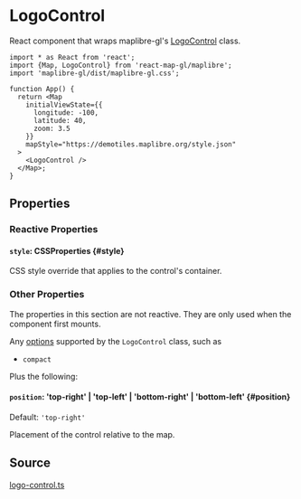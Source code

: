 # LogoControl

React component that wraps maplibre-gl's [LogoControl](https://maplibre.org/maplibre-gl-js/docs/API/classes/LogoControl/) class.

```tsx
import * as React from 'react';
import {Map, LogoControl} from 'react-map-gl/maplibre';
import 'maplibre-gl/dist/maplibre-gl.css';

function App() {
  return <Map
    initialViewState={{
      longitude: -100,
      latitude: 40,
      zoom: 3.5
    }}
    mapStyle="https://demotiles.maplibre.org/style.json"
  >
    <LogoControl />
  </Map>;
}
```


## Properties

### Reactive Properties

#### `style`: CSSProperties {#style}

CSS style override that applies to the control's container.


### Other Properties

The properties in this section are not reactive. They are only used when the component first mounts.
  
Any [options](https://maplibre.org/maplibre-gl-js/docs/API/type-aliases/LogoControlOptions/) supported by the `LogoControl` class, such as

- `compact`

Plus the following:

#### `position`: 'top-right' | 'top-left' | 'bottom-right' | 'bottom-left' {#position}

Default: `'top-right'`

Placement of the control relative to the map.


## Source

[logo-control.ts](https://github.com/visgl/react-map-gl/tree/8.1-release/modules/react-maplibre/src/components/logo-control.ts)
